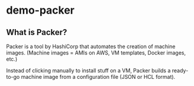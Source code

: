 # demo-packer

## What is Packer?
Packer is a tool by HashiCorp that automates the creation of machine images.
(Machine images = AMIs on AWS, VM templates, Docker images, etc.)

Instead of clicking manually to install stuff on a VM, Packer builds a ready-to-go machine image from a configuration file (JSON or HCL format).
